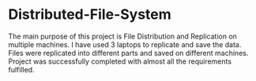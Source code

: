 # Distributed-File-System
The main purpose of this project is File Distribution and Replication on multiple machines.
I have used 3 laptops to replicate and save the data. 
Files were replicated into different parts and saved on different machines.
Project was successfully completed with almost all the requirements fulfilled. 
